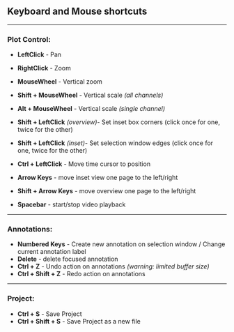 ## Keyboard and Mouse shortcuts

---
### Plot Control:
- **LeftClick** - Pan
- **RightClick** - Zoom
- **MouseWheel** - Vertical zoom 
- **Shift + MouseWheel** - Vertical scale *(all channels)*
- **Alt + MouseWheel**   - Vertical scale *(single channel)*


- **Shift + LeftClick** *(overview)*- Set inset box corners (click once for one, twice for the other)
- **Shift + LeftClick** *(inset)*- Set selection window edges (click once for one, twice for the other)
- **Ctrl + LeftClick** - Move time cursor to position


- **Arrow Keys** - move inset view one page to the left/right
- **Shift + Arrow Keys** - move overview one page to the left/right
- **Spacebar** - start/stop video playback

---
### Annotations:
- **Numbered Keys** - Create new annotation on selection window / Change current annotation label
- **Delete** - delete focused annotation
- **Ctrl + Z** - Undo action on annotations *(warning: limited buffer size)*
- **Ctrl + Shift + Z** - Redo action on annotations

---
### Project:
- **Ctrl + S** - Save Project
- **Ctrl + Shift + S** - Save Project as a new file

